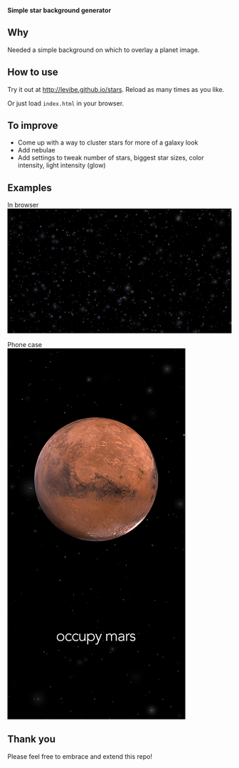 **Simple star background generator**

## Why
Needed a simple background on which to overlay a planet image.

## How to use
Try it out at http://levibe.github.io/stars. Reload as many times as you like.

Or just load `index.html` in your browser. 

## To improve
- Come up with a way to cluster stars for more of a galaxy look
- Add nebulae
- Add settings to tweak number of stars, biggest star sizes, color intensity, light intensity (glow)

## Examples

In browser  
![Example Output](https://github.com/levibe/stars/blob/master/examples/in-browser.png)

Phone case  
![In Use Example](https://github.com/levibe/stars/blob/master/examples/phone-case.png)

## Thank you
Please feel free to embrace and extend this repo!
